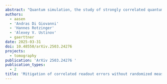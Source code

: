 ```yaml
---
abstract: "Quantum simulation, the study of strongly correlated quantum matter using synthetic quantum systems, has been the most successful application of quantum computers to date. It often requires determining observables with high precision, for example when studying critical phenomena near quantum phase transitions. Thus, readout errors must be carefully characterized and mitigated in data post-processing, using scalable and noise-model agnostic protocols. We present a readout error mitigation protocol that uses only single-qubit Pauli measurements and avoids experimentally challenging randomized measurements. The proposed approach captures a very broad class of correlated noise models and is scalable to large qubit systems. It is based on a complete and efficient characterization of few-qubit correlated positive operator-valued measures (POVMs), using overlapping detector tomography. To assess the effectiveness of the protocol, observables are extracted from simulations involving up to 100 qubits employing readout errors obtained from experiments with superconducting qubits."
authors:
  - aasen
  - 'Andras Di Giovanni'
  - 'Hannes Rotzinger'
  - 'Alexey V. Ustinov'
  - gaerttner
date: 2025-03-31
doi: 10.48550/arXiv.2503.24276
projects:
  - tomography
publication: 'ArXiv 2503.24276 '
publication_types:
  - 2
title: 'Mitigation of correlated readout errors without randomized measurements'
---
```

